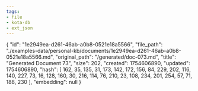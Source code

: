 ```yaml
---
tags:
- file
- kota-db
- ext_json
---
```

{
  "id": "1e2949ea-d261-46ab-a0b8-0521e18a5566",
  "file_path": "./examples-data/personal-kb/documents/1e2949ea-d261-46ab-a0b8-0521e18a5566.md",
  "original_path": "/generated/doc-073.md",
  "title": "Generated Document 73",
  "size": 202,
  "created": 1754606890,
  "updated": 1754606890,
  "hash": [
    162,
    35,
    135,
    31,
    173,
    142,
    172,
    156,
    84,
    229,
    202,
    116,
    140,
    227,
    73,
    16,
    128,
    160,
    30,
    216,
    114,
    76,
    210,
    23,
    108,
    234,
    201,
    254,
    57,
    71,
    188,
    230
  ],
  "embedding": null
}
